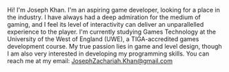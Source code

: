 Hi! I'm Joseph Khan.
I'm an aspiring game developer, looking for a place in the industry.
I have always had a deep admiration for the medium of gaming, and I feel its level of interactivity can deliver an unparallelled experience to the player.
I'm currently studying Games Technology at the University of the West of England (UWE), a TIGA-accredited games development course.
My true passion lies in game and level design, though I am also very interested in developing my programming skills.
You can reach me at my email: JosephZachariah.Khan@gmail.com
